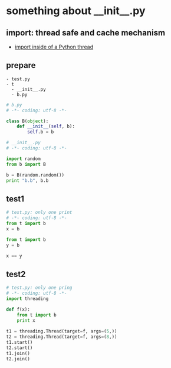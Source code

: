 # something about \_\_init\_\_.py

## import: thread safe and cache mechanism

- [import inside of a Python thread](https://stackoverflow.com/questions/12389526/import-inside-of-a-python-thread)

## prepare

```
- test.py
- t
  - __init__.py
  - b.py
```

```python
# b.py
# -*- coding: utf-8 -*-

class B(object):
    def __init__(self, b):
        self.b = b
```

```python
# __init__.py
# -*- coding: utf-8 -*-

import random
from b import B

b = B(random.random())
print "b.b", b.b
```

## test1

```python
# test.py: only one print
# -*- coding: utf-8 -*-
from t import b
x = b

from t import b
y = b

x == y
```

## test2

```python
# test.py: only one pring
# -*- coding: utf-8 -*-
import threading

def f(x):
    from t import b
    print x
    
t1 = threading.Thread(target=f, args=(5,))
t2 = threading.Thread(target=f, args=(8,))
t1.start()
t2.start()
t1.join()
t2.join()
```